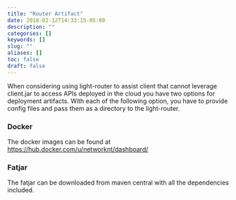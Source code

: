 ```yaml
---
title: "Router Artifact"
date: 2018-02-12T14:33:15-05:00
description: ""
categories: []
keywords: []
slug: ""
aliases: []
toc: false
draft: false
---
```


When considering using light-router to assist client that cannot leverage client.jar to access
APIs deployed in the cloud you have two options for deployment artifacts. With each of the 
following option, you have to provide config files and pass them as a directory to the light-router.


### Docker

The docker images can be found at https://hub.docker.com/u/networknt/dashboard/

### Fatjar

The fatjar can be downloaded from maven central with all the dependencies included.

